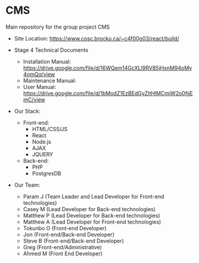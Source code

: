 # CMS
Main repository for the group project CMS

- Site Location: https://www.cosc.brocku.ca/~c4f00g03/react/build/
- Stage 4 Technical Documents
   - Installation Manual: https://drive.google.com/file/d/16WQem14GcXLI9RV85jHxnM94oMy4omQq/view
   - Maintenance Manual:
   - User Manual: https://drive.google.com/file/d/1bModZ1EzBEdGyZltHlMCmiW2o0fjjEmC/view

- Our Stack:
   - Front-end:
        - HTML/CSS/JS
        - React
        - Node.js
        - AJAX
        - JQUERY
   - Back-end:
        - PHP
        - PostgresDB

- Our Team:
    - Param J (Team Leader and Lead Developer for Front-end technologies)
    - Casey M (Lead Developer for Back-end technologies)
    - Matthew P (Lead Developer for Back-end technologies)
    - Matthew A (Lead Developer for Front-end technologies)
    - Tokunbo O (Front-end Developer)
    - Jon (Front-end/Back-end Developer)
    - Steve B (Front-end/Back-end Developer)
    - Greg (Front-end/Administrative)
    - Ahmed M (Front End Developer)
